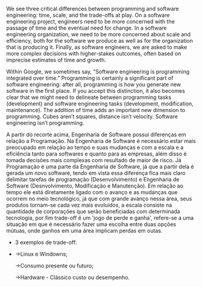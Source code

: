 We see three critical differences between programming and software engineering: time, scale, and the trade-offs at play. On a software engineering project, engineers need to be more concerned with the passage of time and the eventual need for change. In a software engineering organization, we need to be more concerned about scale and efficiency, both for the software we produce as well as for the organization that is producing it. Finally, as software engineers, we are asked to make more complex decisions with higher-stakes outcomes, often based on imprecise estimates of time and growth.

Within Google, we sometimes say, “Software engineering is programming integrated over time.” Programming is certainly a significant part of software engineering: after all, programming is how you generate new software in the first place. If you accept this distinction, it also becomes clear that we might need to delineate between programming tasks (development) and software engineering tasks (development, modification, maintenance). The addition of time adds an important new dimension to programming. Cubes aren’t squares, distance isn’t velocity. Software engineering isn’t programming.

A partir do recorte acima, Engenharia de Software possui diferenças em relação a Programação. Na Engenharia de Software é necessário estar mais preocupado em relação ao tempo e suas mudanças e com a escala e a eficiência tanto para softwares e quanto para as empresas, além disso é tomada decisões mais complexas com resultado de maior de risco. Já Programação é uma parte da Engenharia de Software, já que a partir dela é gerada um novo software, tendo em vista essa diferença fica mais claro delimitar tarefas de programação (Desenvolvimento) e Engenharia de Software (Desnvolvimento, Modificação e Manutenção).
Em relação ao tempo ele está diretamente ligado com o avanço e as mudanças que ocorrem no meio tecnológico, já que com grande avanço nessa área, seus produtos tornam-se cada vez mais evoluídos, a escala consiste na quantidade de corporações que serão beneficiadas com determinada tecnologia, por fim trade-off é um 'jogo de perde e ganha', refere-se a uma situação em que é necessário fazer uma escolha entre duas opções mútuas, onde ganhos em uma área implicam perdas em outas.
- 3 exemplos de trade-off:
- 
  ->Linux e Windowns;

  ->Consumo presente ou futuro;

  ->Hardware - Clássico custo ou desempenho.
